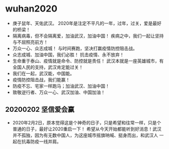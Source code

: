 # wuhan2020
- 庚子鼠年、天佑武汉。
2020年是注定不平凡的一年，过年，过关，爱是最好的桥梁！
- 隔离病毒，但不会隔离爱，加油武汉，加油中国！
疾病之中，我们一起让坚持与不屈照亮前方！
- 万众一心、众志成城！
与时间赛跑，坚决打赢疫情防控阻击战。
- 众志成城、加油中国，我们必胜！ 抗击疫情、永不放弃！
- 生命重于泰山、疫情就是命令、防控就是责任！
武汉本就是一座英雄城市，有全国人民的支持，武汉肯定能过关！
- 我们在一起，武汉能，中国能。
- 疫情防控阻击战，我们能赢！
- 防疫不忘、宅家一样跑马；加油武汉、加油中国！
- 致敬逆行者、万众一心、武汉加油、中国加油！
## 20200202 坚信爱会赢
- 2020年2月2日，原本觉得这是个神奇的日子，只是希望和往常一样，只是个普通的日子，最好让2020重启一下！
希望从今天开始都能听到好消息！武汉并不孤独，因为有无数中国人，为这座城市摇旗呐喊、挺身而出，和武汉人
一起在抗毒防疫一线并肩。
